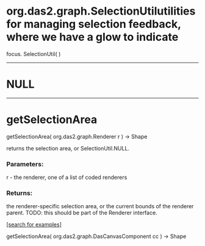 # org.das2.graph.SelectionUtilutilities for managing selection feedback, where we have a glow to indicate 
 focus.
SelectionUtil( )


***
<a name="NULL"></a>
# NULL



***
<a name="getSelectionArea"></a>
# getSelectionArea
getSelectionArea( org.das2.graph.Renderer r ) &rarr; Shape

returns the selection area, or SelectionUtil.NULL.

### Parameters:
r - the renderer, one of a list of coded renderers

### Returns:
the renderer-specific selection area, or the current bounds of the renderer parent.
 TODO: this should be part of the Renderer interface.

<a href="https://github.com/autoplot/dev/search?q=getSelectionArea&unscoped_q=getSelectionArea">[search for examples]</a>

getSelectionArea( org.das2.graph.DasCanvasComponent cc ) &rarr; Shape<br>
